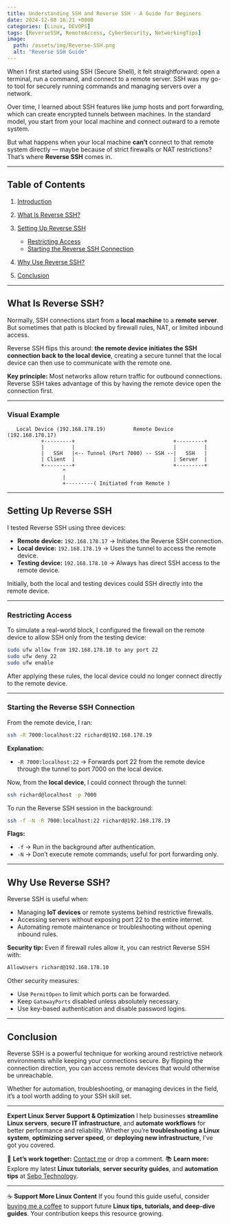 ```yaml
---
title: Understanding SSH and Reverse SSH - A Guide for Beginers
date: 2024-12-08 16:21 +0000
categories: [Linux, DEVOPS]
tags: [ReverseSSH, RemoteAccess, CyberSecurity, NetworkingTips]
image:
  path: /assets/img/Reverse-SSH.png
  alt: "Reverse SSH Guide"
---
```



When I first started using SSH (Secure Shell), it felt straightforward: open a terminal, run a command, and connect to a remote server. SSH was my go-to tool for securely running commands and managing servers over a network.

Over time, I learned about SSH features like jump hosts and port forwarding, which can create encrypted tunnels between machines. In the standard model, you start from your local machine and connect outward to a remote system.

But what happens when your local machine **can’t** connect to that remote system directly — maybe because of strict firewalls or NAT restrictions?
That’s where **Reverse SSH** comes in.

---

## **Table of Contents**

1. [Introduction](#introduction)
2. [What Is Reverse SSH?](#what-is-reverse-ssh)
3. [Setting Up Reverse SSH](#setting-up-reverse-ssh)

   * [Restricting Access](#restricting-access)
   * [Starting the Reverse SSH Connection](#starting-the-reverse-ssh-connection)
4. [Why Use Reverse SSH?](#why-use-reverse-ssh)
5. [Conclusion](#conclusion)

---

## **What Is Reverse SSH?**

Normally, SSH connections start from a **local machine** to a **remote server**. But sometimes that path is blocked by firewall rules, NAT, or limited inbound access.

Reverse SSH flips this around: **the remote device initiates the SSH connection back to the local device**, creating a secure tunnel that the local device can then use to communicate with the remote one.

**Key principle:**
Most networks allow return traffic for outbound connections. Reverse SSH takes advantage of this by having the remote device open the connection first.

---

### **Visual Example**

```text
   Local Device (192.168.178.19)         Remote Device (192.168.178.17)
           +---------+                                +---------+
           |         |                                |         |
           |   SSH   |<-- Tunnel (Port 7000) -- SSH --|   SSH   |
           | Client  |                                | Server  |
           +---------+                                +---------+
                  ^
                  |
                  +---------( Initiated from Remote )
```

---

## **Setting Up Reverse SSH**

I tested Reverse SSH using three devices:

* **Remote device:** `192.168.178.17` → Initiates the Reverse SSH connection.
* **Local device:** `192.168.178.19` → Uses the tunnel to access the remote device.
* **Testing device:** `192.168.178.10` → Always has direct SSH access to the remote device.

Initially, both the local and testing devices could SSH directly into the remote device.

---

### **Restricting Access**

To simulate a real-world block, I configured the firewall on the remote device to allow SSH only from the testing device:

```bash
sudo ufw allow from 192.168.178.10 to any port 22
sudo ufw deny 22
sudo ufw enable
```

After applying these rules, the local device could no longer connect directly to the remote device.

---

### **Starting the Reverse SSH Connection**

From the remote device, I ran:

```bash
ssh -R 7000:localhost:22 richard@192.168.178.19
```

**Explanation:**

* `-R 7000:localhost:22` → Forwards port 22 from the remote device through the tunnel to port 7000 on the local device.

Now, from the **local device**, I could connect through the tunnel:

```bash
ssh richard@localhost -p 7000
```

To run the Reverse SSH session in the background:

```bash
ssh -f -N -R 7000:localhost:22 richard@192.168.178.19
```

**Flags:**

* `-f` → Run in the background after authentication.
* `-N` → Don’t execute remote commands; useful for port forwarding only.

---

## **Why Use Reverse SSH?**

Reverse SSH is useful when:

* Managing **IoT devices** or remote systems behind restrictive firewalls.
* Accessing servers without exposing port 22 to the entire internet.
* Automating remote maintenance or troubleshooting without opening inbound rules.

**Security tip:**
Even if firewall rules allow it, you can restrict Reverse SSH with:

```bash
AllowUsers richard@192.168.178.10
```

Other security measures:

* Use `PermitOpen` to limit which ports can be forwarded.
* Keep `GatewayPorts` disabled unless absolutely necessary.
* Use key-based authentication and disable password logins.

---

## **Conclusion**

Reverse SSH is a powerful technique for working around restrictive network environments while keeping your connections secure. By flipping the connection direction, you can access remote devices that would otherwise be unreachable.

Whether for automation, troubleshooting, or managing devices in the field, it’s a tool worth adding to your SSH skill set.

---

**Expert Linux Server Support & Optimization**
I help businesses **streamline Linux servers**, **secure IT infrastructure**, and **automate workflows** for better performance and reliability. Whether you’re **troubleshooting a Linux system**, **optimizing server speed**, or **deploying new infrastructure**, I’ve got you covered.

📩 **Let’s work together:** [Contact me](mailto:info@sebostechnology.com) or drop a comment.
📚 **Learn more:** Explore my latest **Linux tutorials**, **server security guides**, and **automation tips** at [Sebo Technology](https://sebostechnology.com).

---

☕ **Support More Linux Content**
If you found this guide useful, consider [buying me a coffee](https://www.buymeacoffee.com/sebostechnology) to support future **Linux tips, tutorials, and deep-dive guides**. Your contribution keeps this resource growing.


